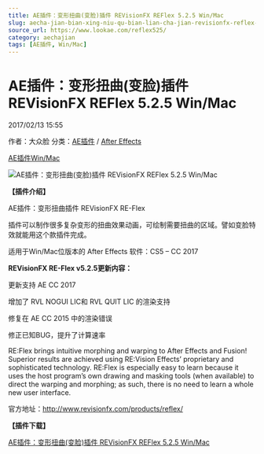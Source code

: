 ```yaml
---
title: AE插件：变形扭曲(变脸)插件 REVisionFX REFlex 5.2.5 Win/Mac
slug: aecha-jian-bian-xing-niu-qu-bian-lian-cha-jian-revisionfx-reflex-5-2-5-win-mac
source_url: https://www.lookae.com/reflex525/
category: aechajian
tags: [AE插件, Win/Mac]
---
```

# AE插件：变形扭曲(变脸)插件 REVisionFX REFlex 5.2.5 Win/Mac

2017/02/13 15:55

作者：大众脸
分类：[AE插件](https://www.lookae.com/after-effects/aechajian/) / [After Effects](https://www.lookae.com/after-effects/)

[AE插件](https://www.lookae.com/tag/ae%e6%8f%92%e4%bb%b6/)[Win/Mac](https://www.lookae.com/tag/winmac/)

![AE插件：变形扭曲(变脸)插件 REVisionFX REFlex 5.2.5 Win/Mac](https://www.lookae.com/wp-content/uploads/2014/07/RE-Flex.jpg "AE插件：变形扭曲(变脸)插件 REVisionFX REFlex 5.2.5 Win/Mac-LookAE.com")

**【插件介绍】**

AE插件：变形扭曲插件 REVisionFX RE-Flex

插件可以制作很多复杂变形的扭曲效果动画，可绘制需要扭曲的区域。譬如变脸特效就能用这个款插件完成。

适用于Win/Mac位版本的 After Effects 软件：CS5 – CC 2017

**REVisionFX RE-Flex v5.2.5更新内容：**

更新支持 AE CC 2017

增加了 RVL NOGUI LIC和 RVL QUIT LIC 的渲染支持

修复在 AE CC 2015 中的渲染错误

修正已知BUG，提升了计算速率

RE:Flex brings intuitive morphing and warping to After Effects and Fusion! Superior results are achieved using RE:Vision Effects’ proprietary and sophisticated technology. RE:Flex is especially easy to learn because it uses the host program’s own drawing and masking tools (when available) to direct the warping and morphing; as such, there is no need to learn a whole new user interface.

官方地址：http://www.revisionfx.com/products/reflex/

**【插件下载】**

[AE插件：变形扭曲(变脸)插件 REVisionFX REFlex 5.2.5 Win/Mac](https://lookae.ctfile.com/fs/zk1171240446)
